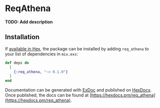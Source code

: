 # ReqAthena

**TODO: Add description**

## Installation

If [available in Hex](https://hex.pm/docs/publish), the package can be installed
by adding `req_athena` to your list of dependencies in `mix.exs`:

```elixir
def deps do
  [
    {:req_athena, "~> 0.1.0"}
  ]
end
```

Documentation can be generated with [ExDoc](https://github.com/elixir-lang/ex_doc)
and published on [HexDocs](https://hexdocs.pm). Once published, the docs can
be found at [https://hexdocs.pm/req_athena](https://hexdocs.pm/req_athena).


